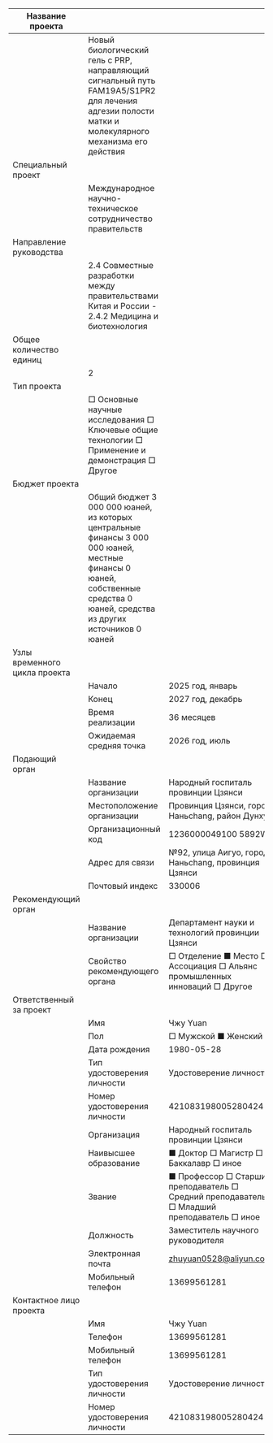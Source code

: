 | Название проекта | | | | | |
| --- | --- | --- | --- | --- | --- |
| | Новый биологический гель с PRP, направляющий сигнальный путь FAM19A5/S1PR2 для лечения адгезии полости матки и молекулярного механизма его действия | | | | |
| Специальный проект | | | | | |
| | Международное научно-техническое сотрудничество правительств | | | | |
| Направление руководства | | | | | |
| | 2.4 Совместные разработки между правительствами Китая и России - 2.4.2 Медицина и биотехнология | | | | |
| Общее количество единиц | | | | | |
| | 2 | | | | |
| Тип проекта | | | | | |
| | □ Основные научные исследования □ Ключевые общие технологии □ Применение и демонстрация □ Другое | | | | |
| Бюджет проекта | | | | | |
| | Общий бюджет 3 000 000 юаней, из которых центральные финансы 3 000 000 юаней, местные финансы 0 юаней, собственные средства 0 юаней, средства из других источников 0 юаней | | | | |
| Узлы временного цикла проекта | | | | | |
| | Начало | 2025 год, январь | | | |
| | Конец | 2027 год, декабрь | | | |
| | Время реализации | 36 месяцев | | | |
| | Ожидаемая средняя точка | 2026 год, июль | | | |
| Подающий орган | | | | | |
| | Название организации | Народный госпиталь провинции Цзянси | | | |
| | Местоположение организации | Провинция Цзянси, город Наньchang, район Дунху | | | |
| | Организационный код | 1236000049100 5892W | | | |
| | Адрес для связи | №92, улица Аигуо, город Наньchang, провинция Цзянси | | | |
| | Почтовый индекс | 330006 | | | |
| Рекомендующий орган | | | | | |
| | Название организации | Департамент науки и технологий провинции Цзянси | | | |
| | Свойство рекомендующего органа | □ Отделение  ■ Место □ Ассоциация □ Альянс промышленных инноваций □ Другое | | | |
| Ответственный за проект | | | | | |
| | Имя | Чжу Yuan | | | |
| | Пол | □ Мужской  ■ Женский | | | |
| | Дата рождения | 1980-05-28 | | | |
| | Тип удостоверения личности | Удостоверение личности | | | |
| | Номер удостоверения личности | 421083198005280424 | | | |
| | Организация | Народный госпиталь провинции Цзянси | | | |
| | Наивысшее образование | ■ Доктор □ Магистр □ Баккалавр □ иное | | | |
| | Звание | ■ Профессор □ Старший преподаватель □ Средний преподаватель □ Младший преподаватель □ иное | | | |
| | Должность | Заместитель научного руководителя | | | |
| | Электронная почта | zhuyuan0528@aliyun.com | | | |
| | Мобильный телефон | 13699561281 | | | |
| Контактное лицо проекта | | | | | |
| | Имя | Чжу Yuan | | | |
| | Телефон | 13699561281 | | | |
| | Мобильный телефон | 13699561281 | | | |
| | Тип удостоверения личности | Удостоверение личности | | | |
| | Номер удостоверения личности | 421083198005280424 | | | |

